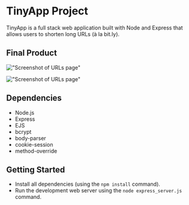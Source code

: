 # TinyApp Project

TinyApp is a full stack web application built with Node and Express that allows users to shorten long URLs (à la bit.ly).

## Final Product

!["Screenshot of URLs page"](https://github.com/hammadNS96/tiny-app/raw/master/docs/Screen%20Shot%202020-02-20%20at%2010.08.35%20PM.png)

!["Screenshot of URLs page"](https://raw.githubusercontent.com/hammadNS96/tiny-app/master/docs/Screen%20Shot%202020-02-20%20at%2010.08.35%20PM.png)


## Dependencies

- Node.js
- Express
- EJS
- bcrypt
- body-parser
- cookie-session
- method-override


## Getting Started

- Install all dependencies (using the `npm install` command).
- Run the development web server using the `node express_server.js` command.
